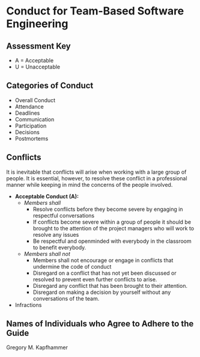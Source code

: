 # Conduct for Team-Based Software Engineering

## Assessment Key

* A = Acceptable
* U = Unacceptable

## Categories of Conduct

* Overall Conduct
* Attendance
* Deadlines
* Communication
* Participation
* Decisions
* Postmortems
## Conflicts
It is inevitable that conflicts will arise when working with a large group of people. It is essential, however, to resolve these conflict in a professional manner while keeping in mind the concerns of the people involved.
* **Acceptable Conduct (A):**
  * *Members shall*
    * Resolve conflicts before they become severe by engaging in respectful conversations
    * If conflicts become severe within a group of people it should be brought to the attention of the project managers who will work to resolve any issues
    * Be respectful and openminded with everybody in the classroom to benefit everybody.
  * *Members shall not*
    * Members shall not encourage or engage in conflicts that undermine the code of conduct
    * Disregard on a conflict that has not yet been discussed or resolved to prevent even further conflicts to arise.
    * Disregard any conflict that has been brought to their attention.
    * Disregard on making a decision by yourself without any conversations of the team.
* Infractions

## Names of Individuals who Agree to Adhere to the Guide

Gregory M. Kapfhammer
